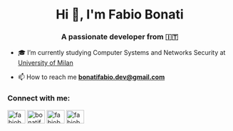 <h1 align="center">Hi 👋, I'm Fabio Bonati</h1>
<h3 align="center">A passionate developer from 🇮🇹</h3>

- 🎓 I’m currently studying Computer Systems and Networks Security at [University of Milan](https://www.unimi.it/en/education/bachelor/computer-systems-and-networks-security)

- 📫 How to reach me **bonatifabio.dev@gmail.com**

### Connect with me:
<p align="left">
<a href="https://dev.to/fabiobonati" target="blank"><img align="center" src="https://raw.githubusercontent.com/rahuldkjain/github-profile-readme-generator/master/src/images/icons/Social/devto.svg" alt="fabiobonati" height="30" width="40" /></a>
<a href="https://twitter.com/bonatifabioo" target="blank"><img align="center" src="https://raw.githubusercontent.com/rahuldkjain/github-profile-readme-generator/master/src/images/icons/Social/twitter.svg" alt="bonatifabioo" height="30" width="40" /></a>
<a href="https://linkedin.com/in/fabiobonati" target="blank"><img align="center" src="https://raw.githubusercontent.com/rahuldkjain/github-profile-readme-generator/master/src/images/icons/Social/linked-in-alt.svg" alt="fabiobonati" height="30" width="40" /></a>
<a href="https://instagram.com/fabiobonatii" target="blank"><img align="center" src="https://raw.githubusercontent.com/rahuldkjain/github-profile-readme-generator/master/src/images/icons/Social/instagram.svg" alt="fabiobonatii" height="30" width="40" /></a>
</p>

